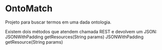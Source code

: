 <h1>OntoMatch</h1>

Projeto para buscar termos em uma dada ontologia.

Existem dois métodos que atendem chamada REST e devolvem um JSON:
	JSONWithPadding getResources(String params) 
	JSONWithPadding getResource(String params)
  
